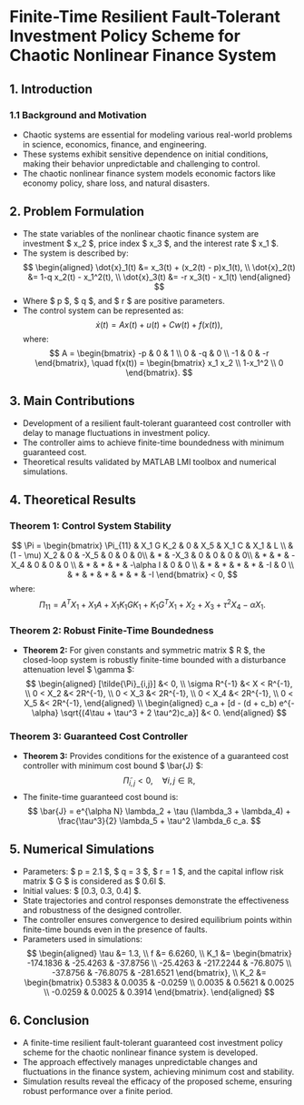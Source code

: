# Finite-Time Resilient Fault-Tolerant Investment Policy Scheme for Chaotic Nonlinear Finance System

## 1. Introduction

### 1.1 Background and Motivation
- Chaotic systems are essential for modeling various real-world problems in science, economics, finance, and engineering.
- These systems exhibit sensitive dependence on initial conditions, making their behavior unpredictable and challenging to control.
- The chaotic nonlinear finance system models economic factors like economy policy, share loss, and natural disasters.

## 2. Problem Formulation
- The state variables of the nonlinear chaotic finance system are investment $ x_2 $, price index $ x_3 $, and the interest rate $ x_1 $.
- The system is described by:
$$
\begin{aligned}
    \dot{x}_1(t) &= x_3(t) + (x_2(t) - p)x_1(t), \\
    \dot{x}_2(t) &= 1-q x_2(t) - x_1^2(t), \\
    \dot{x}_3(t) &= -r x_3(t) - x_1(t)
\end{aligned}
$$
- Where $ p $, $ q $, and $ r $ are positive parameters.
- The control system can be represented as:
$$
\dot{x}(t) = A x(t) + u(t) + C w(t) + f(x(t)),
$$
where:
$$
A = \begin{bmatrix}
-p & 0 & 1 \\
0 & -q & 0 \\
-1 & 0 & -r
\end{bmatrix}, \quad
f(x(t)) = \begin{bmatrix}
x_1 x_2 \\
1-x_1^2 \\
0
\end{bmatrix}.
$$

## 3. Main Contributions
- Development of a resilient fault-tolerant guaranteed cost controller with delay to manage fluctuations in investment policy.
- The controller aims to achieve finite-time boundedness with minimum guaranteed cost.
- Theoretical results validated by MATLAB LMI toolbox and numerical simulations.

## 4. Theoretical Results

### Theorem 1: Control System Stability
$$
\Pi = \begin{bmatrix}
\Pi_{11} & X_1 G K_2 & 0 & X_5 & X_1 C & X_1 & L \\
& (1 - \mu) X_2 & 0 & -X_5 & 0 & 0 & 0\\
& * & -X_3 & 0 & 0 & 0 & 0\\
& * & * & -X_4 & 0 & 0 & 0 \\
& * & * & * & -\alpha I & 0 & 0 \\
& * & * & * & * & -I & 0 \\
& * & * & * & * & * & -I
\end{bmatrix} < 0,
$$
where:
$$
\Pi_{11} = A^T X_1 + X_1 A + X_1 K_1 G K_1 + K_1 G^T X_1 + X_2 + X_3 + \tau^2 X_4 - \alpha X_1.
$$

### Theorem 2: Robust Finite-Time Boundedness
- **Theorem 2:** For given constants and symmetric matrix $ R $, the closed-loop system is robustly finite-time bounded with a disturbance attenuation level $ \gamma $:
$$
\begin{aligned}
    [\tilde{\Pi}_{i,j}] &< 0, \\
    \sigma R^{-1} &< X < R^{-1}, \\
    0 < X_2 &< 2R^{-1}, \\
    0 < X_3 &< 2R^{-1}, \\
    0 < X_4 &< 2R^{-1}, \\
    0 < X_5 &< 2R^{-1},
\end{aligned}
\\
\begin{aligned}
    c_a + [d - (d + c_b) e^{-\alpha} \sqrt{(4\tau + \tau^3 + 2 \tau^2)c_a}] &< 0.
\end{aligned}
$$

### Theorem 3: Guaranteed Cost Controller
- **Theorem 3:** Provides conditions for the existence of a guaranteed cost controller with minimum cost bound $ \bar{J} $:
$$
\tilde{\Pi}_{i,j} < 0, \quad \forall i, j \in \mathbb{R},
$$
- The finite-time guaranteed cost bound is:
$$
\bar{J} = e^{\alpha N} \lambda_2 + \tau (\lambda_3 + \lambda_4) + \frac{\tau^3}{2} \lambda_5 + \tau^2 \lambda_6 c_a.
$$

## 5. Numerical Simulations
- Parameters: $ p = 2.1 $, $ q = 3 $, $ r = 1 $, and the capital inflow risk matrix $ G $ is considered as $ 0.6I $.
- Initial values: $ [0.3, 0.3, 0.4] $.
- State trajectories and control responses demonstrate the effectiveness and robustness of the designed controller.
- The controller ensures convergence to desired equilibrium points within finite-time bounds even in the presence of faults.
- Parameters used in simulations:
$$
\begin{aligned}
    \tau &= 1.3, \\
    f &= 6.6260, \\
    K_1 &= \begin{bmatrix}
    -174.1836 & -25.4263 & -37.8756 \\
    -25.4263 & -217.2244 & -76.8075 \\
    -37.8756 & -76.8075 & -281.6521
    \end{bmatrix}, \\
    K_2 &= \begin{bmatrix}
    0.5383 & 0.0035 & -0.0259 \\
    0.0035 & 0.5621 & 0.0025 \\
    -0.0259 & 0.0025 & 0.3914
    \end{bmatrix}.
\end{aligned}
$$

## 6. Conclusion
- A finite-time resilient fault-tolerant guaranteed cost investment policy scheme for the chaotic nonlinear finance system is developed.
- The approach effectively manages unpredictable changes and fluctuations in the finance system, achieving minimum cost and stability.
- Simulation results reveal the efficacy of the proposed scheme, ensuring robust performance over a finite period.
